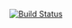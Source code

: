 [![Build Status](https://travis-ci.org/Imabigcookie/sort.svg?branch=master)](https://travis-ci.org/Imabigcookie/sort)
